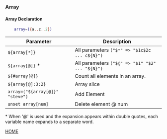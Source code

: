 ### Array

#### Array Declaration

```bash
    array=({a..z..2})
```

| Parameter                       | Description                                      |
| ---			                  | ---                                              |
| `${array[*]}`                   | All parameters  `("$*" => "$1c$2c ... c${N}")`   |
| `${array[@]}` *                 | All parameters  `("$@" => "$1" "$2" ... "${N}")` |
| `${#array[@]}`                  | Count all elements in an array.                  |
| `${array[@]:3:2}`               | Array slice                                      |
| `array=("${array[@]}" "steve")` | Add Element                                      |
| `unset array[num]`              | Delete element @ num                             |

\* When '@' is used and the expansion appears within double quotes, each variable name expands to a separate word.

[HOME](../../README.md)